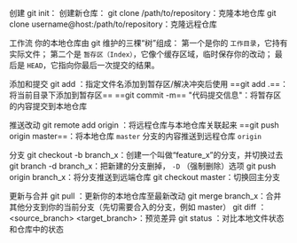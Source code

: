 
创建
git init： 创建新仓库：
git clone /path/to/repository：克隆本地仓库
git clone username@host:/path/to/repository：克隆远程仓库

工作流
你的本地仓库由 git 维护的三棵“树”组成：
第一个是你的 `工作目录`，它持有实际文件；
第二个是 `暂存区（Index）`，它像个缓存区域，临时保存你的改动；
最后是 `HEAD`，它指向你最后一次提交的结果。

添加和提交
git add <filename>：指定文件名添加到暂存区/解决冲突后使用
==git add .==：将当前目录下添加到暂存区==
==git commit -m== "代码提交信息"：将暂存区的内容提交到本地仓库

推送改动
git remote add origin <Your Github URL>：将远程仓库与本地仓库关联起来
==git push origin master==：将本地仓库 `master` 分支的内容推送到远程仓库 `origin`

分支
git checkout -b branch_x：创建一个叫做“feature_x”的分支，并切换过去
git branch -d branch_x：把新建的分支删掉， `-D` （强制删除）选项
git push origin branch_x：将分支推送到远端仓库
git checkout master：切换回主分支

更新与合并
git pull ：更新你的本地仓库至最新改动
git merge branch_x：合并其他分支到你的当前分支（先切需要合入的分支，例如 master）
git diff ：<source_branch> <target_branch>：预览差异
git status ：对比本地文件状态和仓库中的状态



